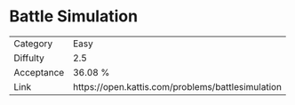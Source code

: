 # Battle Simulation

<table>
    <tr>
        <td>Category</td>
        <td>Easy</td>
    </tr>
    <tr>
        <td>Diffulty</td>
        <td>2.5</td>
    </tr>
    <tr>
        <td>Acceptance</td>
        <td>36.08 %</td>
    </tr>
    <tr>
        <td>Link</td>
        <td>https://open.kattis.com/problems/battlesimulation</td>
    </tr>
</table>